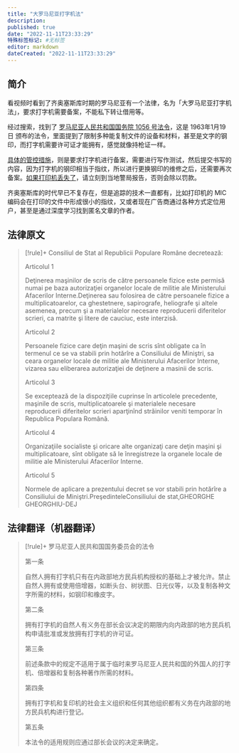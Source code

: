```yaml
---
title: "大罗马尼亚打字机法"
description:
published: true
date: "2022-11-11T23:33:29"
特殊标签标记: #无标签
editor: markdown
dateCreated: "2022-11-11T23:33:29"
---
```


## 简介

看视频时看到了齐奥塞斯库时期的罗马尼亚有一个法律，名为「大罗马尼亚打字机法」，要求打字机需要备案，不能私下转让借用等。

经过搜索，找到了 [罗马尼亚人民共和国国务院 1056 号法令](https://legislatie.just.ro/Public/DetaliiDocumentAfis/21364)，这是 1963年1月19日 颁布的法令，里面提到了限制多种能复制文件的设备和材料，甚至是文字的钢印，而打字机需要许可证才能拥有，感觉就像持枪证一样。

[具体的管控措施](https://gazetadebistrita.ro/dusmanul-din-umbra-al-regimului-comunist-masina-de-scris/)，则是要求打字机进行备案，需要进行写作测试，然后提交书写的内容，因为打字机的钢印相当于指纹，所以进行更换钢印的维修之后，还需要再次备案。[如果打印机丢失了](https://jurnalul.ro/scinteia/special/la-militie-cu-masina-de-scris-319045.html)，请立刻到当地警局报告，否则会除以罚款。

齐奥塞斯库的时代早已不复存在，但是追踪的技术一直都有，比如打印机的 MIC 编码会在打印的文件中形成很小的指纹，又或者现在广告商通过各种方式定位用户，甚至是通过深度学习找到匿名文章的作者。

## 法律原文

> [!rule]+ Consiliul de Stat al Republicii Populare Române decretează:
>
> Articolul 1
>
> Deţinerea maşinilor de scris de către persoanele fizice este permisă numai pe baza autorizaţiei organelor locale de militie ale Ministerului Afacerilor Interne.Deţinerea sau folosirea de către persoanele fizice a multiplicatoarelor, ca ghestetnere, sapirografe, heliografe şi altele asemenea, precum şi a materialelor necesare reproducerii diferitelor scrieri, ca matrite şi litere de cauciuc, este interzisă.
>
> Articolul 2
>
> Persoanele fizice care deţin maşini de scris sînt obligate ca în termenul ce se va stabili prin hotărîre a Consiliului de Miniştri, sa ceara organelor locale de militie ale Ministerului Afacerilor Interne, vizarea sau eliberarea autorizaţiei de deţinere a masinii de scris.
>
> Articolul 3
>
> Se exceptează de la dispoziţiile cuprinse în articolele precedente, maşinile de scris, multiplicatoarele şi materialele necesare reproducerii diferitelor scrieri aparţinînd străinilor veniti temporar în Republica Populara Română.
>
> Articolul 4
>
> Organizaţiile socialiste şi oricare alte organizaţi care deţin maşini şi multiplicatoare, sînt obligate să le înregistreze la organele locale de militie ale Ministerului Afacerilor Interne.
>
> Articolul 5
>
> Normele de aplicare a prezentului decret se vor stabili prin hotărîre a Consiliului de Miniştri.PreşedinteleConsiliului de stat,GHEORGHE GHEORGHIU-DEJ

## 法律翻译（机器翻译）

> [!rule]+ 罗马尼亚人民共和国国务委员会的法令
>
> 第一条
>
> 自然人拥有打字机只有在内政部地方民兵机构授权的基础上才被允许。禁止自然人拥有或使用倍增器，如断头台、树状图、日光仪等，以及复制各种文字所需的材料，如钢印和橡皮字。
>
> 第二条
>
> 拥有打字机的自然人有义务在部长会议决定的期限内向内政部的地方民兵机构申请批准或发放拥有打字机的许可证。
>
> 第三条
>
> 前述条款中的规定不适用于属于临时来罗马尼亚人民共和国的外国人的打字机、倍增器和复制各种著作所需的材料。
>
> 第四条
>
> 拥有打字机和复印机的社会主义组织和任何其他组织都有义务在内政部的地方民兵机构进行登记。
>
> 第五条
>
> 本法令的适用规则应通过部长会议的决定来确定。
